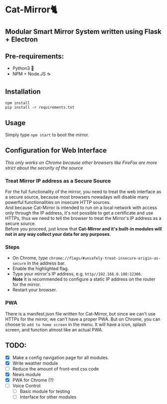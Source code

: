 # Cat-Mirror🐈
## Modular Smart Mirror System written using Flask + Electron

## Pre-requirements:
- Python3 🐍
- NPM + Node.JS ☕

## Installation
    npm install
    pip install -r requirements.txt

## Usage
Simply type `npm start` to boot the mirror.

## Configuration for Web Interface
*This only works on Chrome because other browsers like FireFox are more strict about the security of the source*
### Treat Mirror IP address as a Secure Source
For the full functionality of the mirror, you need to treat the web interface as
a secure source, because most browsers nowadays will disable many powerful functionalities
on insecure HTTP sources.  
And because Cat-Mirror is intended to run on a local network with access only through the IP
address, it's not possible to get a certificate and use HTTPs, thus we need to tell the browser
to treat the Mirror's IP address as a secure source.   
Before you proceed, just know that **Cat-Mirror and it's built-in modules will not in any way collect your data for any purposes**.
### Steps
- On Chrome, type `chrome://flags/#unsafely-treat-insecure-origin-as-secure` in the address bar.
- Enable the highlighted flag.
- Type your mirror's IP address, e.g. `http//192.168.0.100:12306`.  
**Note** It is recommended to configure a static IP address on the router for the mirror.
- Restart your browser.
### PWA
There is a manifest.json file written for Cat-Mirror, but since we can't use HTTPs for the mirror,
we can't have a proper PWA. But on Chrome, you can choose to `add to home screen` in the menu. It
will have a icon, splash screen, and function almost like an actual PWA.

## TODO:
- [x] Make a config navigation page for all modules.  
- [x] Write weather module  
- [ ] Reduce the amount of front-end css code  
- [x] News module  
- [x] PWA for Chrome (?)
- [ ] Voice Control
    - [ ] Basic module for testing
    - [ ] Interface for other modules 
